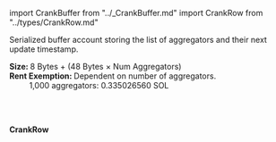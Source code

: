import CrankBuffer from "../\_CrankBuffer.md"
import CrankRow from "../types/CrankRow.md"

Serialized buffer account storing the list of aggregators and their next update timestamp.

<b>Size: </b>8 Bytes + (48 Bytes &#215; Num Aggregators)
<br />
<b>Rent Exemption: </b> Dependent on number of aggregators.
<br />
&nbsp;&nbsp;&nbsp;&nbsp;&nbsp;&nbsp;&nbsp;&nbsp;
1,000 aggregators: 0.335026560 SOL

<br /><br />

<CrankBuffer />

**CrankRow**

<CrankRow />
